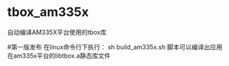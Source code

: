 # tbox_am335x
自动编译AM335X平台使用的tbox库

#第一版发布
在linux命令行下执行：
sh build_am335x.sh 
脚本可以编译出应用在am335x平台的libtbox.a静态库文件
